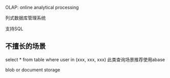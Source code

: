 OLAP: online analytical processing

列式数据库管理系统

支持SQL



## 不擅长的场景

select * from table where user in (xxx, xxx, xxx) 此类查询场景推荐使用abase

blob or document storage